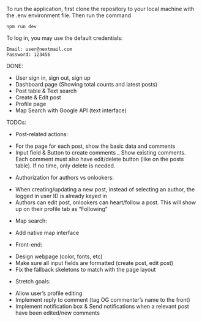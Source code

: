 To run the application, first clone the repository to your local machine with the .env environment file. Then run the command 

```
npm run dev
```

To log in, you may use the default credentials:
```
Email: user@nextmail.com
Password: 123456
```

DONE:
- User sign in, sign out, sign up
- Dashboard page (Showing total counts and latest posts)
- Post table & Text search
- Create & Edit post
- Profile page
- Map Search with Google API (text interface)

TODOs:
- Post-related actions:
 + For the page for each post, show the basic data and comments 
 + Input field & Button to create comments
 _ Show existing comments. Each comment must also have edit/delete button (like on the posts table). If no time, only delete is needed.

- Authorization for authors vs onlookers:
 + When creating/updating a new post, instead of selecting an author, the logged in user ID is already keyed in
 + Authors can edit post, onlookers can heart/follow a post. This will show up on their profile tab as “Following”

- Map search:
 + Add native map interface

- Front-end:
 + Design webpage (color, fonts, etc)
 + Make sure all input fields are formatted (create post, edit post)
 + Fix the fallback skeletons to match with the page layout

- Stretch goals:
 + Allow user’s profile editing
 + Implement reply to comment (tag OG commenter’s name to the front)
 + Implement notification box & Send notifications when a relevant post have been edited/new comments

